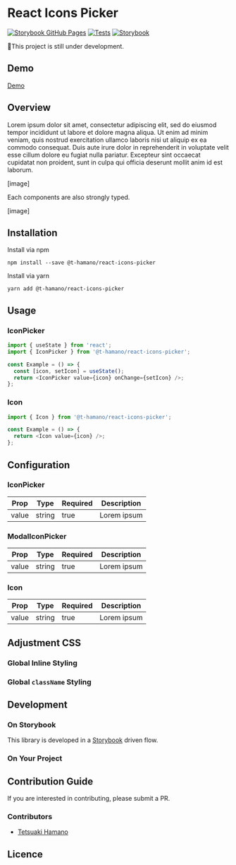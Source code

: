 # React Icons Picker

[![Storybook GitHub Pages](https://github.com/t-hamano/react-icons-picker/actions/workflows/deploy-storybook.yml/badge.svg)](https://github.com/t-hamano/react-icons-picker/actions/workflows/deploy-storybook.yml)
[![Tests](https://github.com/t-hamano/react-icons-picker/actions/workflows/tests.yml/badge.svg)](https://github.com/t-hamano/react-icons-picker/actions/workflows/tests.yml)
[![Storybook](https://cdn.jsdelivr.net/gh/storybookjs/brand@main/badge/badge-storybook.svg)](https://t-hamano.github.io/react-icons-picker/)

:red_circle:This project is still under development.

## Demo

[Demo](https://t-hamano.github.io/react-icons-picker/)

## Overview

Lorem ipsum dolor sit amet, consectetur adipiscing elit, sed do eiusmod tempor incididunt ut labore et dolore magna aliqua. Ut enim ad minim veniam, quis nostrud exercitation ullamco laboris nisi ut aliquip ex ea commodo consequat. Duis aute irure dolor in reprehenderit in voluptate velit esse cillum dolore eu fugiat nulla pariatur. Excepteur sint occaecat cupidatat non proident, sunt in culpa qui officia deserunt mollit anim id est laborum.

[image]

Each components are also strongly typed.

[image]

## Installation

Install via npm

```
npm install --save @t-hamano/react-icons-picker
```

Install via yarn

```
yarn add @t-hamano/react-icons-picker
```

## Usage

### IconPicker

```typescript
import { useState } from 'react';
import { IconPicker } from '@t-hamano/react-icons-picker';

const Example = () => {
  const [icon, setIcon] = useState();
  return <IconPicker value={icon} onChange={setIcon} />;
};
```

### Icon

```typescript
import { Icon } from '@t-hamano/react-icons-picker';

const Example = () => {
  return <Icon value={icon} />;
};
```

## Configuration

### IconPicker

| Prop  | Type   | Required | Description |
| ----- | ------ | -------- | ----------- |
| value | string | true     | Lorem ipsum |

### ModalIconPicker

| Prop  | Type   | Required | Description |
| ----- | ------ | -------- | ----------- |
| value | string | true     | Lorem ipsum |

### Icon

| Prop  | Type   | Required | Description |
| ----- | ------ | -------- | ----------- |
| value | string | true     | Lorem ipsum |

## Adjustment CSS

### Global Inline Styling

### Global `className` Styling

## Development

### On Storybook

This library is developed in a [Storybook](https://storybook.js.org/) driven flow.

### On Your Project

## Contribution Guide

If you are interested in contributing, please submit a PR.

### Contributors

+ [Tetsuaki Hamano](https://github.com/t-hamano)

## Licence
